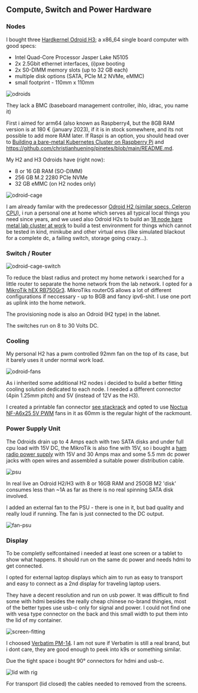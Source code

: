 ## Compute, Switch and Power Hardware

### Nodes

I bought three [Hardkernel Odroid
H3](https://www.hardkernel.com/shop/odroid-h3/); a x86_64 single board computer
with good specs:

* Intel Quad-Core Processor Jasper Lake N5105
* 2x 2.5Gbit ethernet interfaces, (i)pxe booting
* 2x S0-DIMM memory slots (up to 32 GB each)
* multiple disk options (SATA, PCIe M.2 NVMe, eMMC)
* small footprint - 110mm x 110mm 

![odroids](pics/odroids_sm.jpg)

They lack a BMC (baseboard management controller, ihlo, idrac, you name it)

First i aimed for arm64 (also known as Raspberry4, but the 8GB RAM version is
at 180 € (january 2023), if it is in stock somewhere, and its not possible to
add more RAM later. If Raspi is an option, you should head over to [Building a
bare-metal Kubernetes Cluster on Raspberry
Pi](https://anthonynsimon.com/blog/kubernetes-cluster-raspberry-pi/) and
https://github.com/christianhuening/pinetes/blob/main/README.md.

My H2 and H3 Odroids have (right now):

- 8 or 16 GB RAM (SO-DIMM)
- 256 GB M.2 2280 PCIe NVMe 
- 32 GB eMMC (on H2 nodes only)

![odroid-cage](pics/odroid-cage1_sm.jpg)

I am already familar with the predecessor [Odroid H2 (similar specs, Celeron
CPU)](https://wiki.odroid.com/odroid-h2/start), i run a personal one at home which serves all
typical local things you need since years, and we used also Odroid H2s to build
an [18 node bare metal lab cluster at
work](https://photos.google.com/share/AF1QipPIxF5isLFw8q3Y5bL6p22sNWmxLYC7JQUArTgIg4MjGRWVMu8LyGeXqT3R3Gx_gA?key=Z1ZZc3Z1bnAxakNpbEdfRTFLbk5TWDRBNXRUal93)
to build a test environment for things which cannot be tested in kind, minikube
and other virtual envs (like simulated blackout for a complete dc, a failing
switch, storage going crazy...).

### Switch / Router

![odroid-cage-switch](pics/odroid-cage-switch_sm.jpg)

To reduce the blast radius and protect my home network i searched for a little
router to separate the home network from the lab network.  I opted for a
[MikroTik hEX RB750Gr3](https://mikrotik.com/product/RB750Gr3). MikroTiks
routerOS allows a lot of different configurations if neccessary - up to BGB and
fancy ipv6-shit.  I use one port as uplink into the home network.

The provisioning node is also an Odroid (H2 type) in the labnet.

The switches run on 8 to 30 Volts DC.

### Cooling

My personal H2 has a pwm controlled 92mm fan on the top of its case, but it barely uses
it under normal work load.

![odroid-fans](pics/odroid-fans_sm.jpg)

As i inherited some additional H2 nodes i decided to build a
better fitting cooling solution dedicated to each node. I needed a different
connector (4pin 1.25mm pitch) and 5V (instead of 12V as the H3). 

I created a printable fan connector [see stackrack](stackrack.md) and opted to use [Noctua
NF-A6x25 5V PWM](https://noctua.at/de/products/fan/nf-a6x25-5v-pwm) fans in it
as 60mm is the regular hight of the rackmount.

### Power Supply Unit

The Odroids drain up to 4 Amps each with two SATA disks and under full cpu load
with 15V DC, the MikroTik is also fine with 15V, so i bought a [ham radio power
supply](https://www.komerci.de/shop/stromversorgung/Festspannungsnetzgeraete/ps30swiv-festspannungsnetzgeraet-13-8v-30a-lcd)
with 15V and 30 Amps max and some 5.5 mm dc power jacks with open wires and
assembled a suitable power distribution cable.

![psu](pics/psu_sm.jpg)

In real live an Odroid H2/H3 with 8 or 16GB RAM and 250GB M2 'disk' consumes less than ~1A
as far as there is no real spinning SATA disk involved.

I added an external fan to the PSU - there is one in it, but bad quality and
really loud if running. The fan is just connected to the DC output.

![fan-psu](pics/fan-psu_sm.jpg)

### Display 

To be completly selfcontained i needed at least one screen or a tablet to show what happens.
It should run on the same dc power and needs hdmi to get connected.

I opted for external laptop displays which aim to run as easy to transport and
easy to connect as a 2nd display for traveling laptop users.  

They have a decent resolution and run on usb power. It was difficult to find
some with hdmi besides the really cheap chinese no-brand thingies, most of the
better types use usb-c only for signal and power.  I could not find one with
vesa type connector on the back and this small width to put them into the lid
of my container. 

![screen-fitting](pics/screen-fitting_sm.jpg)

I choosed [Verbatim PM-14](https://www.amazon.de/dp/B0BVL1KKK). I
am not sure if Verbatim is still a real brand, but i dont care, they are good
enough to peek into k9s or something similar.

Due the tight space i bought 90° connectors for hdmi and usb-c.

![lid with rig](pics/lid-with-rig_sm.jpg)

For transport (lid closed) the cables needed to removed from the screens.

